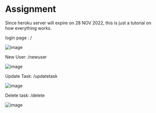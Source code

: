 # Assignment

Since heroku server will expire on 28 NOV 2022, this is just a tutorial on how everything works.

login page : /

![image](https://user-images.githubusercontent.com/68422353/204206913-f3eaa5a0-d7ea-44a5-93e9-1a0c229e9051.png)

New User: /newuser

![image](https://user-images.githubusercontent.com/68422353/204207002-d99ac341-681f-4554-bc2a-c65ff5ce1464.png)

Update Task: /updatetask

![image](https://user-images.githubusercontent.com/68422353/204207189-80f07294-b8bf-4ccd-b30b-2ee0a0483fdd.png)

Delete task: /delete

![image](https://user-images.githubusercontent.com/68422353/204207239-47e86ffc-a625-4273-8dd3-94b6d5fdf1c9.png)



